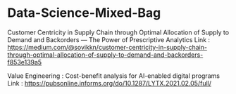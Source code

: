 # Data-Science-Mixed-Bag




Customer Centricity in Supply Chain through Optimal Allocation of Supply to Demand and Backorders — The Power of Prescriptive Analytics
Link : https://medium.com/@sovikkn/customer-centricity-in-supply-chain-through-optimal-allocation-of-supply-to-demand-and-backorders-f853e139a5


Value Engineering : Cost-benefit analysis for AI-enabled digital programs
Link : https://pubsonline.informs.org/do/10.1287/LYTX.2021.02.05/full/
